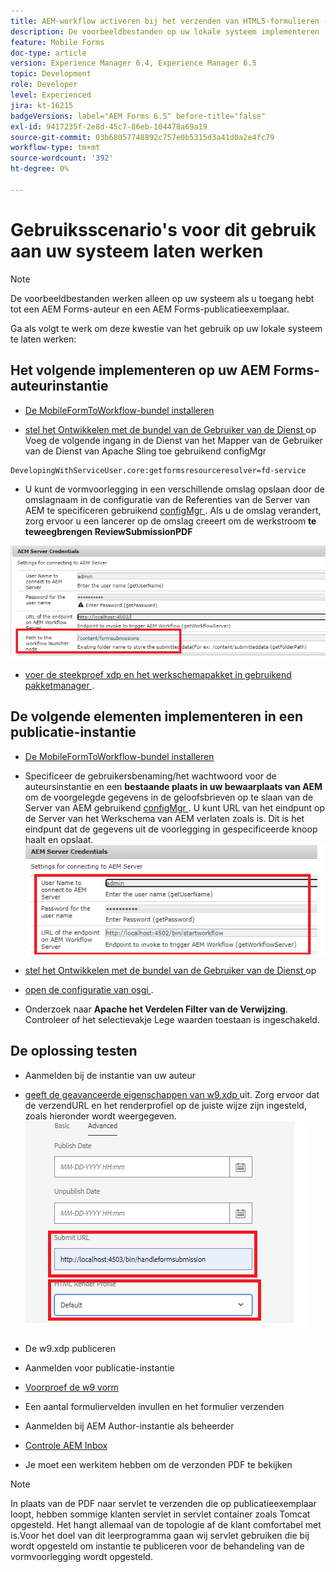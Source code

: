 ```yaml
---
title: AEM-workflow activeren bij het verzenden van HTML5-formulieren - Gebruiksscenario's gaan werken
description: De voorbeeldbestanden op uw lokale systeem implementeren
feature: Mobile Forms
doc-type: article
version: Experience Manager 6.4, Experience Manager 6.5
topic: Development
role: Developer
level: Experienced
jira: kt-16215
badgeVersions: label="AEM Forms 6.5" before-title="false"
exl-id: 9417235f-2e8d-45c7-86eb-104478a69a19
source-git-commit: 03b68057748892c757e0b5315d3a41d0a2e4fc79
workflow-type: tm+mt
source-wordcount: '392'
ht-degree: 0%

---
```


# Gebruiksscenario&#39;s voor dit gebruik aan uw systeem laten werken

>[!NOTE]
>
>De voorbeeldbestanden werken alleen op uw systeem als u toegang hebt tot een AEM Forms-auteur en een AEM Forms-publicatieexemplaar.

Ga als volgt te werk om deze kwestie van het gebruik op uw lokale systeem te laten werken:

## Het volgende implementeren op uw AEM Forms-auteurinstantie

* [De MobileFormToWorkflow-bundel installeren](assets/MobileFormToWorkflow.core-1.0.0-SNAPSHOT.jar)

* [ stel het Ontwikkelen met de bundel van de Gebruiker van de Dienst ](https://experienceleague.adobe.com/docs/experience-manager-learn/assets/developingwithserviceuser.zip?lang=en) op
Voeg de volgende ingang in de Dienst van het Mapper van de Gebruiker van de Dienst van Apache Sling toe gebruikend configMgr

```
DevelopingWithServiceUser.core:getformsresourceresolver=fd-service
```

* U kunt de vormvoorlegging in een verschillende omslag opslaan door de omslagnaam in de configuratie van de Referenties van de Server van AEM te specificeren gebruikend [ configMgr ](http://localhost:4502/system/console/configMg). Als u de omslag verandert, zorg ervoor u een lancerer op de omslag creeert om de werkstroom **te teweegbrengen ReviewSubmissionPDF**

![ config-auteur ](assets/author-config.png)
* [ voer de steekproef xdp en het werkschemapakket in gebruikend pakketmanager ](assets/xdp-form-and-workflow.zip).


## De volgende elementen implementeren in een publicatie-instantie

* [De MobileFormToWorkflow-bundel installeren](assets/MobileFormToWorkflow.core-1.0.0-SNAPSHOT.jar)

* Specificeer de gebruikersbenaming/het wachtwoord voor de auteursinstantie en een **bestaande plaats in uw bewaarplaats van AEM** om de voorgelegde gegevens in de geloofsbrieven op te slaan van de Server van AEM gebruikend [ configMgr ](http://localhost:4503/system/console/configMgr). U kunt URL van het eindpunt op de Server van het Werkschema van AEM verlaten zoals is. Dit is het eindpunt dat de gegevens uit de voorlegging in gespecificeerde knoop haalt en opslaat.
  ![ publiceren-config ](assets/publish-config.png)

* [ stel het Ontwikkelen met de bundel van de Gebruiker van de Dienst ](https://experienceleague.adobe.com/docs/experience-manager-learn/assets/developingwithserviceuser.zip?lang=en) op
* [ open de configuratie van osgi ](http://localhost:4503/system/console/configMgr).
* Onderzoek naar **Apache het Verdelen Filter van de Verwijzing**. Controleer of het selectievakje Lege waarden toestaan is ingeschakeld.


## De oplossing testen

* Aanmelden bij de instantie van uw auteur
* [ geeft de geavanceerde eigenschappen van w9.xdp ](http://localhost:4502/libs/fd/fm/gui/content/forms/formmetadataeditor.html/content/dam/formsanddocuments/w9.xdp) uit. Zorg ervoor dat de verzendURL en het renderprofiel op de juiste wijze zijn ingesteld, zoals hieronder wordt weergegeven.
  ![ xdp-advanced-properties ](assets/mobile-form-properties.png)

* De w9.xdp publiceren
* Aanmelden voor publicatie-instantie
* [ Voorproef de w9 vorm ](http://localhost:4503/content/dam/formsanddocuments/w9.xdp/jcr:content)
* Een aantal formuliervelden invullen en het formulier verzenden
* Aanmelden bij AEM Author-instantie als beheerder
* [ Controle AEM Inbox ](http://localhost:4502/aem/inbox)
* Je moet een werkitem hebben om de verzonden PDF te bekijken

>[!NOTE]
>
>In plaats van de PDF naar servlet te verzenden die op publicatieexemplaar loopt, hebben sommige klanten servlet in servlet container zoals Tomcat opgesteld. Het hangt allemaal van de topologie af de klant comfortabel met is.Voor het doel van dit leerprogramma gaan wij servlet gebruiken die bij wordt opgesteld om instantie te publiceren voor de behandeling van de vormvoorlegging wordt opgesteld.

